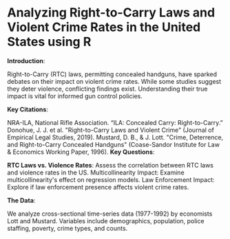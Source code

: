 # Analyzing Right-to-Carry Laws and Violent Crime Rates in the United States using R 

**Introduction**:

Right-to-Carry (RTC) laws, permitting concealed handguns, have sparked debates on their impact on violent crime rates. While some studies suggest they deter violence, conflicting findings exist. Understanding their true impact is vital for informed gun control policies.

**Key Citations**:

NRA-ILA, National Rifle Association. “ILA: Concealed Carry: Right-to-Carry.”
Donohue, J. J. et al. "Right-to-Carry Laws and Violent Crime" (Journal of Empirical Legal Studies, 2019).
Mustard, D. B., & J. Lott. "Crime, Deterrence, and Right-to-Carry Concealed Handguns" (Coase-Sandor Institute for Law & Economics Working Paper, 1996).
**Key Questions**:

**RTC Laws vs. Violence Rates**: Assess the correlation between RTC laws and violence rates in the US.
Multicollinearity Impact: Examine multicollinearity's effect on regression models.
Law Enforcement Impact: Explore if law enforcement presence affects violent crime rates.

**The Data**:

We analyze cross-sectional time-series data (1977-1992) by economists Lott and Mustard. Variables include demographics, population, police staffing, poverty, crime types, and counts.

